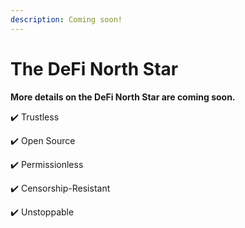 ```yaml
---
description: Coming soon!
---
```


# The DeFi North Star

**More details on the DeFi North Star are coming soon.**

✔️ Trustless

✔️ Open Source

✔️ Permissionless

✔️ Censorship-Resistant 

✔️ Unstoppable

